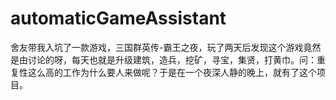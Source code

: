 # automaticGameAssistant
舍友带我入坑了一款游戏，三国群英传-霸王之夜，玩了两天后发现这个游戏竟然是由讨论的呀，每天也就是升级建筑，造兵，挖矿，寻宝，集贤，打黄巾。问：重复性这么高的工作为什么要人来做呢？于是在一个夜深人静的晚上，就有了这个项目。
